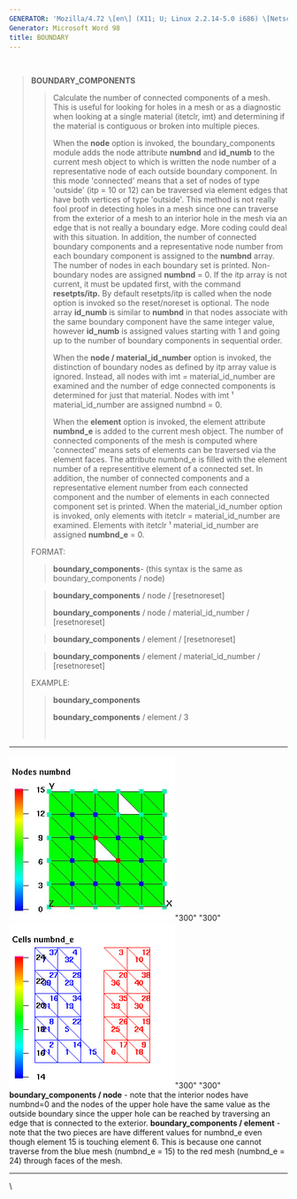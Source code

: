 ```yaml
---
GENERATOR: 'Mozilla/4.72 \[en\] (X11; U; Linux 2.2.14-5.0 i686) \[Netscape\]'
Generator: Microsoft Word 98
title: BOUNDARY
---
```


 

> **BOUNDARY\_COMPONENTS**
>
> > Calculate the number of connected components of a mesh. This is
> > useful for looking for holes in a mesh or as a diagnostic when
> > looking at a single material (itetclr, imt) and determining if the
> > material is contiguous or broken into multiple pieces.
> >
> > When the **node** option is invoked, the boundary\_components 
> > module adds the node attribute **numbnd** and **id\_numb** to the
> > current mesh object to which is written the node number of a
> > representative node of each outside boundary component. In this mode
> > 'connected' means that a set of nodes of type 'outside' (itp = 10 or
> > 12) can be traversed via element edges that have both vertices of
> > type 'outside'. This method is not really fool proof in detecting
> > holes in a mesh since one can traverse from the exterior of a mesh
> > to an interior hole in the mesh via an edge that is not really a
> > boundary edge. More coding could deal with this situation. In
> > addition, the number of connected boundary components and a
> > representative node number from each boundary component is assigned
> > to the **numbnd** array. The number of nodes in each boundary set is
> > printed. Non-boundary nodes are assigned **numbnd** = 0. If the itp
> > array is not current, it must be updated first, with the command
> > **resetpts/itp.** By default resetpts/itp is called when the node
> > option is invoked so the reset/noreset is optional. The node array
> > **id\_numb** is similar to **numbnd** in that nodes associate with
> > the same boundary component have the same integer value, however
> > **id\_numb** is assigned values starting with 1 and going up to the
> > number of boundary components in sequential order.
> >
> > When the **node / material\_id\_number** option is invoked, the
> > distinction of boundary nodes as defined by itp array value is
> > ignored. Instead, all nodes with imt = material\_id\_number are
> > examined and the number of edge connected components is determined
> > for just that material. Nodes with imt ¹ material\_id\_number are
> > assigned numbnd = 0.
> >
> > When the **element** option is invoked, the element attribute
> > **numbnd\_e** is added to the current mesh object. The number of
> > connected components of the mesh is computed where 'connected' means
> > sets of elements can be traversed via the element faces. The
> > attribute numbnd\_e is filled with the element number of a
> > representitive element of a connected set. In addition, the number
> > of connected components and a representative element number from
> > each connected component and the number of elements in each
> > connected component set is printed. When the material\_id\_number
> > option is invoked, only elements with itetclr = material\_id\_number
> > are examined. Elements with itetclr ¹ material\_id\_number are
> > assigned **numbnd\_e** = 0.
>
> FORMAT:
>
> > **boundary\_components**- (this syntax is the same as
> > boundary\_components / node)
>
> > **boundary\_components** / node / \[resetnoreset\]
> >
> > **boundary\_components** / node / material\_id\_number /
> > \[resetnoreset\]
>
> > **boundary\_components** / element / \[resetnoreset\]
>
> > **boundary\_components** / element / material\_id\_number /
> > \[resetnoreset\]
>
> EXAMPLE:
>
> > **boundary\_components**
> >
> > **boundary\_components** / element / 3
> >
> >  

  ------------------------------------------------------------------------------------------------------------------------------------------------------------------------------------------------------------------------------------------------------- -----------------------------------------------------------------------------------------------------------------------------------------------------------------------------------------------------------------------------------------------------------------------------------------
  ![Example: boundary\_components / node](../../images/boundary_component_node.png)"300" "300"                                                                                                                                             ![Example: boundary\_components / element](../../images/boundary_component_element.png)"300" "300"
  **boundary\_components / node** - note that the interior nodes have numbnd=0 and the nodes of the upper hole have the same value as the outside boundary since the upper hole can be reached by traversing an edge that is connected to the exterior.   **boundary\_components / element** - note that the two pieces are have different values for numbnd\_e even though element 15 is touching element 6. This is because one cannot traverse from the blue mesh (numbnd\_e = 15) to the red mesh (numbnd\_e = 24) through faces of the mesh.
  ------------------------------------------------------------------------------------------------------------------------------------------------------------------------------------------------------------------------------------------------------- -----------------------------------------------------------------------------------------------------------------------------------------------------------------------------------------------------------------------------------------------------------------------------------------

\
